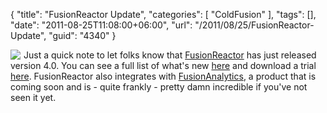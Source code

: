 {
	"title": "FusionReactor Update",
	"categories": [
		"ColdFusion"
	],
	"tags": [],
	"date": "2011-08-25T11:08:00+06:00",
	"url": "/2011/08/25/FusionReactor-Update",
	"guid": "4340"
}

<img src="http://static.raymondcamden.com/images/cfjedi/ScreenClip163.png" align="left" style="margin-right:5px" /> Just a quick note to let folks know that <a href="http://www.fusion-reactor.com/fr/">FusionReactor</a> has just released version 4.0. You can see a full list of what's new <a href="http://www.fusion-reactor.com/fr/whatsnew4.cfm">here</a> and download a trial <a href="http://www.fusion-reactor.com/fr/downloads.cfm">here</a>. FusionReactor also integrates with <a href="http://www.fusion-analytics.com/fa/">FusionAnalytics</a>, a product that is coming soon and is - quite frankly - pretty damn incredible if you've not seen it yet. 

<br clear="left">